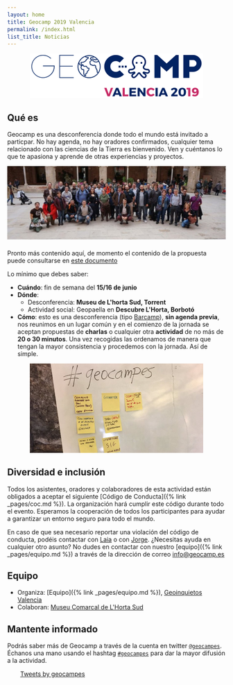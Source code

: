 ```yaml
---
layout: home
title: Geocamp 2019 Valencia
permalink: /index.html
list_title: Noticias
---
```


<div style="max-width:600px;text-align:center;margin:10px auto 20px;">
<img src="./assets/imgs/logo-geocamp-azul-valencia.png">
</div>

## Qué es

Geocamp es una desconferencia donde todo el mundo está invitado a particpar.
No hay agenda, no hay oradores confirmados, cualquier tema relacionado con las
ciencias de la Tierra es bienvenido. Ven y cuéntanos lo que te apasiona y aprende
de otras experiencias y proyectos.

<div style="max-width:600px;text-align:center;margin:10px auto 20px;">
<img src="./assets/imgs/barcelona.jpg">
</div>

Pronto más contenido aquí, de momento el contenido de la propuesta puede consultarse en [este documento](https://docs.google.com/document/d/18C9hUiPlo4DGB2qAlh5k6krYQ-aobvL1VFNPZB_1nBA/edit?usp=sharing)

Lo mínimo que debes saber:

* **Cuándo**: fin de semana del **15/16 de junio**
* **Dónde**:
  * Desconferencia: **Museu de L'horta Sud, Torrent**
  * Actividad social: Geopaella en **Descubre L'Horta, Borbotó**
* **Cómo**: esto es una desconferencia (tipo [Barcamp](https://es.wikipedia.org/wiki/BarCamp)), **sin agenda previa**, nos reunimos en un lugar común y en el comienzo de la jornada se aceptan propuestas de **charlas** o cualquier otra **actividad** de no más de **20 o 30 minutos**. Una vez recogidas las ordenamos de manera que tengan la mayor consistencia y procedemos con la jornada. Así de simple.

<div style="max-width:400px;text-align:center;margin:10px auto 20px;">
<img src="./assets/imgs/postits.jpg">
</div>

## Diversidad e inclusión

Todos los asistentes, oradores y colaboradores de esta actividad están obligados a aceptar el siguiente [Código de Conducta]({% link _pages/coc.md %}). La organización hará cumplir este código durante todo el evento. Esperamos la cooperación de todos los participantes para ayudar a garantizar un entorno seguro para todo el mundo.

En caso de que sea necesario reportar una violación del código de conducta, podéis contactar con [Laia](llinares@geocampes) o con [Jorge](jsanz@geocamp.es). ¿Necesitas ayuda en cualquier otro asunto? No dudes en contactar con nuestro [equipo]({% link _pages/equipo.md %}) a través de la dirección de correo <info@geocamp.es>


## Equipo

* Organiza: [Equipo]({% link _pages/equipo.md %}),  [Geoinquietos Valencia](http://valencia.geoinquietos.org)
* Colaboran: [Museu Comarcal de L'Horta Sud](http://www.museuhortasud.com/es)

## Mantente informado

Podrás saber más de Geocamp a través de la cuenta en twitter [`@geocampes`](https://twitter.com/geocampes). Échanos una mano usando el hashtag [`#geocampes`](https://twitter.com/search?f=tweets&vertical=default&q=%23geocampes&src=typd) para dar la mayor difusión a la actividad.

<div style="max-width:400px;margin: 10px 30px 0;">
<a class="twitter-timeline" data-lang="es" data-height="600" data-link-color="#E95F28" href="https://twitter.com/geocampes?ref_src=twsrc%5Etfw" data-chrome="noheader noborders transparent">Tweets by geocampes</a> <script async src="https://platform.twitter.com/widgets.js" charset="utf-8"></script>
</div>

